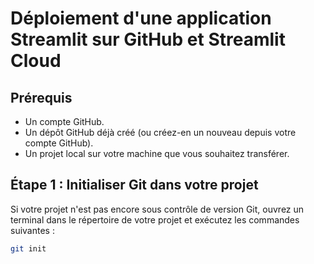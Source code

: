 # Déploiement d'une application Streamlit sur GitHub et Streamlit Cloud

## Prérequis
- Un compte GitHub.
- Un dépôt GitHub déjà créé (ou créez-en un nouveau depuis votre compte GitHub).
- Un projet local sur votre machine que vous souhaitez transférer.

## Étape 1 : Initialiser Git dans votre projet
Si votre projet n'est pas encore sous contrôle de version Git, ouvrez un terminal dans le répertoire de votre projet et exécutez les commandes suivantes :

```bash
git init

